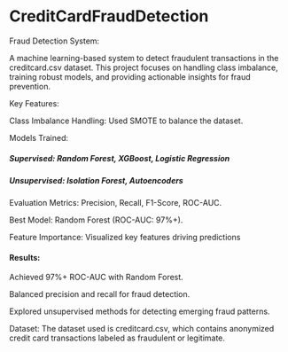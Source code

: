 # CreditCardFraudDetection
Fraud Detection System:

A machine learning-based system to detect fraudulent transactions in the creditcard.csv dataset. This project focuses on handling class imbalance, training robust models, and providing actionable insights for fraud prevention.

Key Features:

Class Imbalance Handling: Used SMOTE to balance the dataset.

Models Trained:
##### Supervised: Random Forest, XGBoost, Logistic Regression
##### Unsupervised: Isolation Forest, Autoencoders

Evaluation Metrics: Precision, Recall, F1-Score, ROC-AUC.

Best Model: Random Forest (ROC-AUC: 97%+).

Feature Importance: Visualized key features driving predictions
#### Results:

Achieved 97%+ ROC-AUC with Random Forest.

Balanced precision and recall for fraud detection.

Explored unsupervised methods for detecting emerging fraud patterns.

Dataset:
The dataset used is creditcard.csv, which contains anonymized credit card transactions labeled as fraudulent or legitimate.
